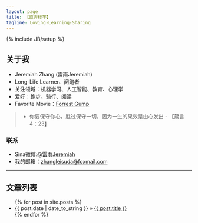```yaml
---
layout: page
title: 【直奔标竿】
tagline: Loving-Learning-Sharing
---
```

{% include JB/setup %}

## 关于我

- Jeremiah Zhang (雷雨Jeremiah)
- Long-Life Learner、阅跑者
- 关注领域：机器学习、人工智能、教育、心理学
- 爱好：跑步、骑行、阅读
- Favorite Movie：[Forrest Gump](http://movie.douban.com/subject/1292720/)

> - 你要保守你心，胜过保守一切，因为一生的果效是由心发出 - 【箴言4：23】  

### 联系 ###

- Sina微博:[@雷雨Jeremiah](http://weibo.com/ZhangXiaowoStef)  
- 我的邮箱：zhangleisuda@foxmail.com

----------

## 文章列表

<ul class="posts">
  {% for post in site.posts %}
    <li><span>{{ post.date | date_to_string }}</span> &raquo; <a href="{{ BASE_PATH }}{{ post.url }}">{{ post.title }}</a></li>
  {% endfor %}
</ul>




